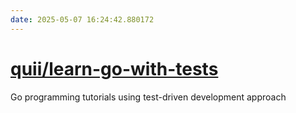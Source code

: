 ```yaml
---
date: 2025-05-07 16:24:42.880172
---
```


# [quii/learn-go-with-tests](https://github.com/quii/learn-go-with-tests)

Go programming tutorials using test-driven development approach